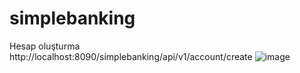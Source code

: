 # simplebanking
Hesap oluşturma
http://localhost:8090/simplebanking/api/v1/account/create
![image](https://github.com/muratcimen/simplebanking/assets/41141844/7835e984-00d5-44a8-b613-24e48f516b25)
